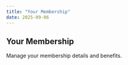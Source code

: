 ```yaml
---
title: "Your Membership"
date: 2025-09-06
---
```


## Your Membership

Manage your membership details and benefits.
